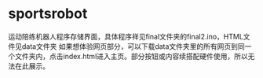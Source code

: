 # sportsrobot
运动陪练机器人程序存储界面，具体程序祥见final文件夹的final2.ino，HTML文件见data文件夹
如果想体验网页部分，可以下载data文件夹里的所有网页到同一个文件夹内，点击index.html进入主页。部分按钮或内容续搭配硬件使用，所以无法在此展示。
